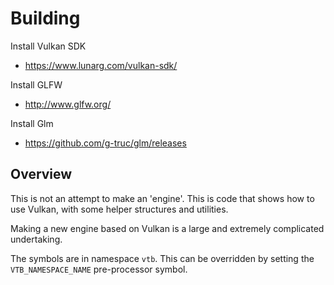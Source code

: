 # Building

Install Vulkan SDK
* https://www.lunarg.com/vulkan-sdk/

Install GLFW
* http://www.glfw.org/

Install Glm
* https://github.com/g-truc/glm/releases

## Overview

This is not an attempt to make an 'engine'. This is code that shows how to use Vulkan, with some helper
structures and utilities.

Making a new engine based on Vulkan is a large and extremely complicated 
undertaking.

The symbols are in namespace `vtb`. This can be overridden by setting the `VTB_NAMESPACE_NAME` pre-processor symbol.

